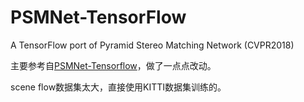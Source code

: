 # PSMNet-TensorFlow
A TensorFlow port of Pyramid Stereo Matching Network (CVPR2018)

主要参考自[PSMNet-Tensorflow](https://github.com/zemofreedom/PSMNet-Tensorflow)，做了一点点改动。

scene flow数据集太大，直接使用KITTI数据集训练的。

